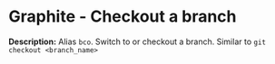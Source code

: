 # Graphite - Checkout a branch

**Description:** Alias `bco`. Switch to or checkout a branch. Similar to `git checkout <branch_name>`

